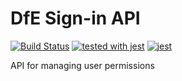 # DfE Sign-in API
[![Build Status](https://travis-ci.org/DFE-Digital/login.dfe.access.svg?branch=master)](https://travis-ci.org/DFE-Digital/login.dfe.access)
[![tested with jest](https://img.shields.io/badge/tested_with-jest-99424f.svg)](https://github.com/facebook/jest) [![jest](https://jestjs.io/img/jest-badge.svg)](https://github.com/facebook/jest)

API for managing user permissions
